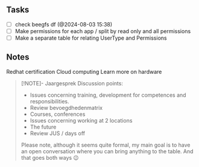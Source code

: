 ## Tasks

- [ ] check beegfs df (@2024-08-03 15:38)
- [ ] Make permissions for each app / split by read only and all permissions
- [ ] Make a separate table for relating UserType and Permissions

## Notes

Redhat certification
Cloud computing 
Learn more on hardware



> [!NOTE]- Jaargesprek
> Discussion points:
> - Issues concerning training, development for competences and responsibilities.
> -  Review bevoegdhedenmatrix
> - Courses, conferences
> - Issues concerning working at 2 locations
> - The future
> - Review JUS / days off
> 
> Please note, although it seems quite formal, my main goal is to have an open conversation where you can bring anything to the table. And that goes both ways 😉
